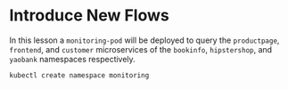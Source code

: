# Introduce New Flows

In this lesson a `monitoring-pod` will be deployed to query the `productpage`, `frontend`, and  `customer` microservices of the `bookinfo`, `hipstershop`, and `yaobank` namespaces respectively. 

`kubectl create namespace monitoring`

